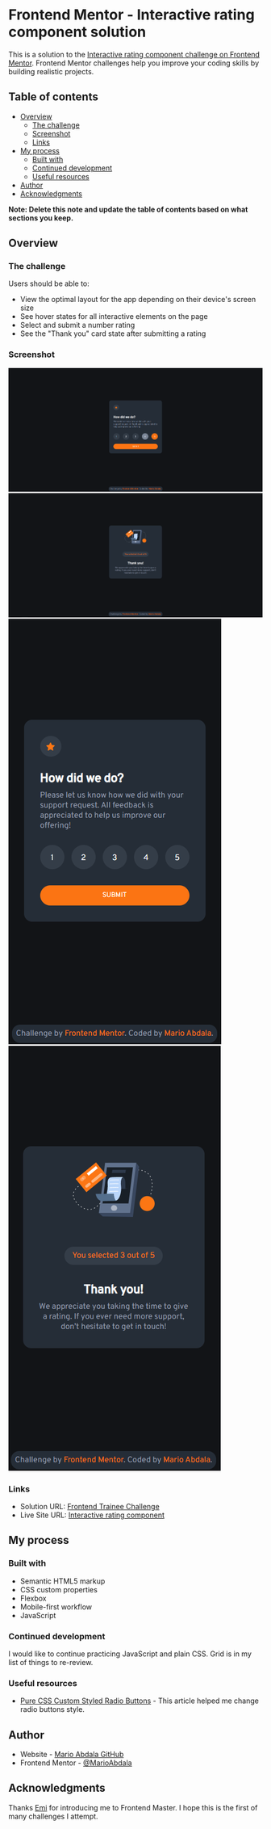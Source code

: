 # Frontend Mentor - Interactive rating component solution

This is a solution to the [Interactive rating component challenge on Frontend Mentor](https://www.frontendmentor.io/challenges/interactive-rating-component-koxpeBUmI). Frontend Mentor challenges help you improve your coding skills by building realistic projects. 

## Table of contents

- [Overview](#overview)
  - [The challenge](#the-challenge)
  - [Screenshot](#screenshot)
  - [Links](#links)
- [My process](#my-process)
  - [Built with](#built-with)
  - [Continued development](#continued-development)
  - [Useful resources](#useful-resources)
- [Author](#author)
- [Acknowledgments](#acknowledgments)

**Note: Delete this note and update the table of contents based on what sections you keep.**

## Overview

### The challenge

Users should be able to:

- View the optimal layout for the app depending on their device's screen size
- See hover states for all interactive elements on the page
- Select and submit a number rating
- See the "Thank you" card state after submitting a rating

### Screenshot

![Desktop Rating State](screenshots/interactive-rating-component-desktop-rating-state.png)
![Desktop Thank You State](screenshots/interactive-rating-component-desktop-thank-you-state.png)
![Mobile Rating State](screenshots/interactive-rating-component-mobile-rating-state.png)
![Mobile Thank You State](screenshots/interactive-rating-component-mobile-thank-you-state.png)

### Links

- Solution URL: [Frontend Trainee Challenge](https://www.frontendmentor.io/challenges/interactive-rating-component-koxpeBUmI/hub/interactive-rating-component-Sk8N-npS5)
- Live Site URL: [Interactive rating component](https://marioabdala.github.io/interactive-rating-component-main/)

## My process

### Built with

- Semantic HTML5 markup
- CSS custom properties
- Flexbox
- Mobile-first workflow
- JavaScript

### Continued development

I would like to continue practicing JavaScript and plain CSS. Grid is in my list of things to re-review.

### Useful resources

- [Pure CSS Custom Styled Radio Buttons](https://moderncss.dev/pure-css-custom-styled-radio-buttons/) - This article helped me change radio buttons style.

## Author

- Website - [Mario Abdala GitHub](https://github.com/MarioAbdala)
- Frontend Mentor - [@MarioAbdala](https://www.frontendmentor.io/profile/MarioAbdala)

## Acknowledgments

Thanks [Emi](https://github.com/EmQuiroga) for introducing me to Frontend Master. I hope this is the first of many challenges I attempt.